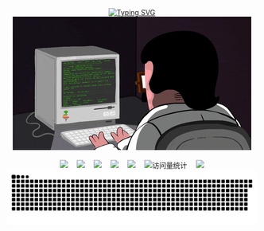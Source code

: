 <div align="center">

  <!-- dynamic typing effect 动态打字效果 -->
  <div align="center">
   <a href="https://github.com/love-king">
     <img src="https://readme-typing-svg.demolab.com?font=Fira+Code&size=24&pause=1000&vCenter=true&width=435&separator=%3C&lines=console.log(%22%E5%93%88%E5%96%BD%EF%BC%8C%E6%88%91%E4%BA%B2%E7%88%B1%E7%9A%84%E6%9C%8B%E5%8F%8B%22)" alt="Typing SVG" />
   </a>
  </div>

  <!-- knock code pictures 敲代码的图片 -->
  <picture>
    <source media="(prefers-color-scheme: dark)" srcset="https://raw.githubusercontent.com/love-king/uPic-images/master/uPic/coding.gif" />
    <source media="(prefers-color-scheme: light)" srcset="https://raw.githubusercontent.com/love-king/uPic-images/master/uPic/developer.svg" height="225px" />
    <img src="https://raw.githubusercontent.com/love-king/uPic-images/master/uPic/coding.gif" />
  </picture>

  <!-- for beauty 留个空行好看点 -->
  <div>&nbsp;</div>

  <!-- profile logo 个人资料徽标 -->
   <div>
    <a href="https://x.com/love_king0"><img src="https://img.shields.io/badge/Twitter-推特-blue" /></a>&emsp;
    <a href="https://youtube.com/channel/UCXFo5iWvD8M-zsE4HcQXwmw?si=mOKY9kpm_9ZIwkKe"><img src="https://img.shields.io/badge/YouTube-油管-c32136" /></a>&emsp;
    <a href="https://www.zerospace.love/"><img src="https://img.shields.io/badge/Website-博客-8c36db" /></a>&emsp;
    <a href=""><img src="https://img.shields.io/badge/WeChat-微信-07c160" /></a>&emsp;
    <a href="https://space.bilibili.com/3546787736455731"><img src="https://img.shields.io/badge/Bilibili-B站-ff69b4" /></a>&emsp;
    <!-- visitor -->
    <img src="https://komarev.com/ghpvc/?username=love-king&label=Views&color=orange&style=flat" alt="访问量统计" />&emsp;
    <!-- wakatime -->    
    <a href="https://wakatime.com/@love-king"><img src="https://wakatime.com/badge/user/42d0678c-368b-448b-9a77-5d21c5b55352.svg" /></a>
  </div>

  <!-- Snake Code Contribution Map 贪吃蛇代码贡献图 -->
  <picture>
    <source 
        media="(prefers-color-scheme: dark)" 
        srcset="https://raw.githubusercontent.com/love-king/uPic-images/master/uPic/github-contribution-grid-snake-dark.svg" 
    />
    <source 
        media="(prefers-color-scheme: light)" 
        srcset="https://raw.githubusercontent.com/love-king/uPic-images/master/uPic/github-contribution-grid-snake.svg" 
    />
    <img 
        alt="github-snake" 
        src="https://raw.githubusercontent.com/love-king/uPic-images/master/uPic/github-contribution-grid-snake-dark.svg" 
    />
  </picture>

</div>
